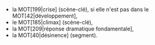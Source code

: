 <!-- Page: #298 Éléments constitutifs du dénouement -->

* la MOT[199|crise] (scène-clé), si elle n'est pas dans le MOT[42|développement],
* le MOT[185|climax] (scène-clé),
* la MOT[209|réponse dramatique fondamentale],
* la MOT[40|désinence] (segment).